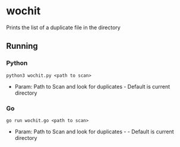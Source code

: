 # wochit

Prints the list of a duplicate file in the directory


## Running

### Python
`python3 wochit.py <path to scan>` 

- Param: Path to Scan and look for duplicates - Default is current directory

### Go
`go run wochit.go <path to scan>`

- Param: Path to Scan and look for duplicates -  - Default is current directory

